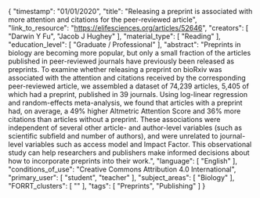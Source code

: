 {
    "timestamp": "01/01/2020",
    "title": "Releasing a preprint is associated with more attention and citations for the peer-reviewed article",
    "link_to_resource": "https://elifesciences.org/articles/52646",
    "creators": [
        "Darwin Y Fu",
        "Jacob J Hughey"
    ],
    "material_type": [
        "Reading"
    ],
    "education_level": [
        "Graduate / Professional"
    ],
    "abstract": "Preprints in biology are becoming more popular, but only a small fraction of the articles published in peer-reviewed journals have previously been released as preprints. To examine whether releasing a preprint on bioRxiv was associated with the attention and citations received by the corresponding peer-reviewed article, we assembled a dataset of 74,239 articles, 5,405 of which had a preprint, published in 39 journals. Using log-linear regression and random-effects meta-analysis, we found that articles with a preprint had, on average, a 49% higher Altmetric Attention Score and 36% more citations than articles without a preprint. These associations were independent of several other article- and author-level variables (such as scientific subfield and number of authors), and were unrelated to journal-level variables such as access model and Impact Factor. This observational study can help researchers and publishers make informed decisions about how to incorporate preprints into their work.",
    "language": [
        "English"
    ],
    "conditions_of_use": "Creative Commons Attribution 4.0 International",
    "primary_user": [
        "student",
        "teacher"
    ],
    "subject_areas": [
        "Biology"
    ],
    "FORRT_clusters": [
        ""
    ],
    "tags": [
        "Preprints",
        "Publishing"
    ]
}